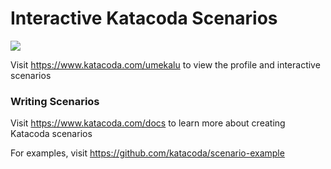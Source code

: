 # Interactive Katacoda Scenarios

[![](http://shields.katacoda.com/katacoda/umekalu/count.svg)](https://www.katacoda.com/umekalu "Get your profile on Katacoda.com")

Visit https://www.katacoda.com/umekalu to view the profile and interactive scenarios

### Writing Scenarios
Visit https://www.katacoda.com/docs to learn more about creating Katacoda scenarios

For examples, visit https://github.com/katacoda/scenario-example
